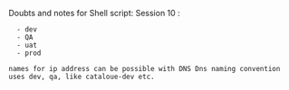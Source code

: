 Doubts and notes for Shell script:
Session 10 :
```issue: Single env : having multiple env for our project
  - dev
  - QA
  - uat
  - prod
```

`names for ip address can be possible with DNS
Dns naming convention uses dev, qa, like cataloue-dev etc.`
